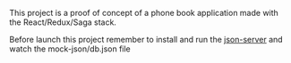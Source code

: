 This project is a proof of concept of a phone book application made with the React/Redux/Saga stack.

Before launch this project remember to install and run the [json-server] and watch the mock-json/db.json file

[json-server]: https://github.com/typicode/json-server


